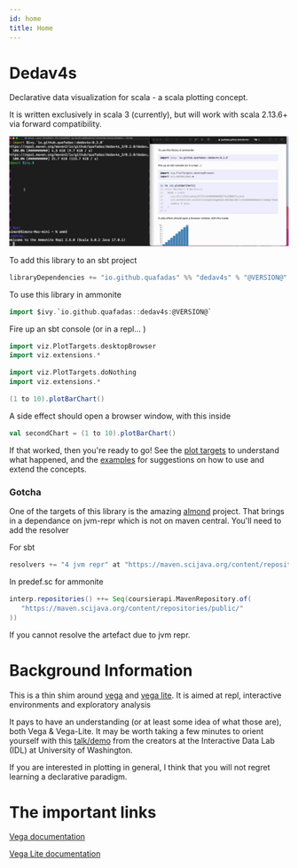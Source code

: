 ```yaml
---
id: home
title: Home
---
```

# Dedav4s

Declarative data visualization for scala - a scala plotting concept. 

It is written exclusively in scala 3 (currently), but will work with scala 2.13.6+ via forward compatibility.

<head>
        <meta charset="utf-8" />
        <!-- Import Vega & Vega-Lite -->
        <script src="https://cdn.jsdelivr.net/npm/vega@5"></script>
        <script src="https://cdn.jsdelivr.net/npm/vega-lite@5"></script>
        <!-- Import vega-embed -->
        <script src="https://cdn.jsdelivr.net/npm/vega-embed@5"></script>
        <style>
		    div.viz {
                width: 25vmin;
                height:25vmin;
                style="position: fixed; left: 0; right: 0; top: 0; bottom: 0"
            }
        </style>
</head>

![intro](assets/dedav_intro.gif)

To add this library to an sbt project
```scala
libraryDependencies += "io.github.quafadas" %% "dedav4s" % "@VERSION@"
```
To use this library in ammonite
```scala
import $ivy.`io.github.quafadas::dedav4s:@VERSION@`
```

Fire up an sbt console (or in a repl... )

```scala mdoc
import viz.PlotTargets.desktopBrowser
import viz.extensions.*
```

```scala mdoc:reset:invisible
import viz.PlotTargets.doNothing
import viz.extensions.*
```

```scala mdoc
(1 to 10).plotBarChart()
```

A side effect should open a browser window, with this inside

```scala mdoc:vegaplot
val secondChart = (1 to 10).plotBarChart()
```
If that worked, then you're ready to go! See the [plot targets](explanation/plotTargets.md) to understand what happened, and the [examples](explanation/examples.md) for suggestions on how to use and extend the concepts.

### Gotcha
One of the targets of this library is the amazing [almond](https://almond.sh) project. That brings in a dependance on jvm-repr which is not on maven central. You'll need to add the resolver 

For sbt
```scala
resolvers += "4 jvm repr" at "https://maven.scijava.org/content/repositories/public/"
```

In predef.sc for ammonite

```scala
interp.repositories() ++= Seq(coursierapi.MavenRepository.of(
   "https://maven.scijava.org/content/repositories/public/"
))
```
If you cannot resolve the artefact due to jvm repr.
# Background Information
This is a thin shim around [vega](https://vega.github.io/vega/) and [vega lite](https://vega.github.io/vega-lite/). It is aimed at repl, interactive environments and exploratory analysis

It pays to have an understanding (or at least some idea of what those are), both Vega & Vega-Lite. It may be worth taking a few minutes to orient yourself with this [talk/demo](https://www.youtube.com/watch?v=9uaHRWj04D4) from the creators at the Interactive Data Lab (IDL) at University of Washington.

If you are interested in plotting in general, I think that you will not regret learning a declarative paradigm.

# The important links
[Vega documentation](https://vega.github.io/vega/docs/)

[Vega Lite documentation](https://vega.github.io/vega-lite/docs/)
